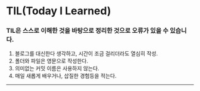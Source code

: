 # TIL(Today I Learned)

### TIL은 스스로 이해한 것을 바탕으로 정리한 것으로 오류가 있을 수 있습니다.

1. 블로그를 대신한다 생각하고, 시간이 조금 걸리더라도 열심히 작성.
2. 폴더와 파일은 영문으로 작성한다.
3. 의미없는 커밋 이름은 사용하지 않는다.
4. 매일 새롭게 배우거나, 삽질한 경험등을 적는다.
---

